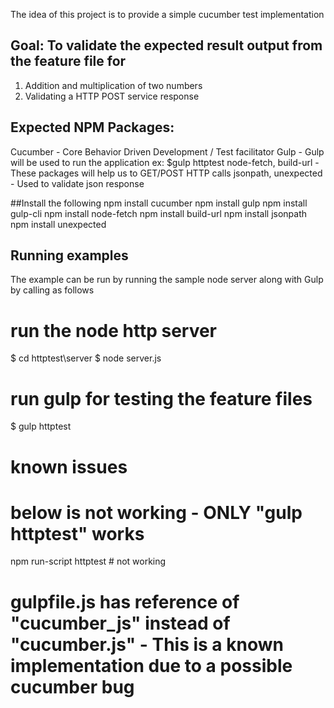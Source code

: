 The idea of this project is to provide a simple cucumber test implementation

## Goal: To validate the expected result output from the feature file for
1) Addition and multiplication of two numbers
2) Validating a HTTP POST service response


## Expected NPM Packages:
Cucumber - Core Behavior Driven Development / Test facilitator
Gulp - Gulp will be used to run the application ex: $gulp httptest
node-fetch, build-url - These packages will help us to GET/POST HTTP calls
jsonpath, unexpected - Used to validate json response

##Install the following
npm install cucumber
npm install gulp
npm install gulp-cli
npm install node-fetch
npm install build-url
npm install jsonpath
npm install unexpected

## Running examples
The example can be run by running the sample node server along with Gulp by calling as follows

# run the node http server
$ cd httptest\server
$ node server.js

# run gulp for testing the feature files
$ gulp httptest

# known issues
# below is not working - ONLY "gulp httptest" works
npm run-script httptest  # not working

# gulpfile.js has reference of "cucumber_js" instead of "cucumber.js" - This is a known implementation due to a possible cucumber bug
